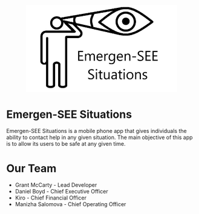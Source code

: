 <p align="center">
<img src="https://github.com/GrantMcCarty/Emergen-SEE-Situations/blob/master/Emergen-SEE.jpg"
alt="Emergen-SEE Situations"
width="400"
/>
</p>

# Emergen-SEE Situations
Emergen-SEE Situations is a mobile phone app that gives individuals the ability to contact help in any given situation. The main objective of this app is to allow its users to be safe at any given time.

# Our Team
- Grant McCarty - Lead Developer
- Daniel Boyd - Chief Executive Officer
- Kiro - Chief Financial Officer
- Manizha Salomova - Chief Operating Officer
